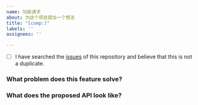 ```yaml
---
name: 功能请求
about: 为这个项目提出一个想法
title: "[comp:]"
labels: ''
assignees: ''

---
```


<!-- generated by idux-issue-helper:zh. DO NOT REMOVE -->
- [ ] I have searched the [issues](https://github.com/IDuxFE/idux/issues) of this repository and believe that this is not a duplicate.

### What problem does this feature solve?
<!-- 这个功能解决了什么问题？ -->
<!-- 请尽可能详尽地说明这个需求的用例和场景。最重要的是：解释清楚是怎样的用户体验需求催生了这个功能上的需求。 -->

### What does the proposed API look like?
<!-- 你期望的 API 是怎样的？-->
<!-- 描述一下你期望这个新功能的 API 是如何使用的，并提供一些代码示例。请用 Markdown 格式化你的代码片段。 -->
